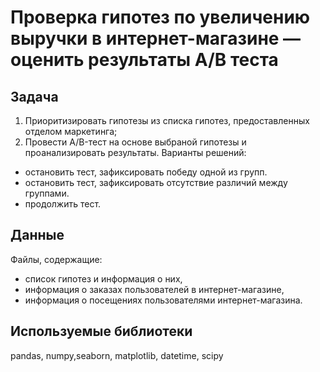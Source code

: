 # Проверка гипотез по увеличению выручки в интернет-магазине — оценить результаты A/B теста

## Задача

1. Приоритизировать гипотезы из списка гипотез, предоставленных отделом маркетинга;
2. Провести A/B-тест на основе выбраной гипотезы и проанализировать результаты.
Варианты решений:
- остановить тест, зафиксировать победу одной из групп.
- остановить тест, зафиксировать отсутствие различий между группами.
- продолжить тест.

## Данные
Файлы, содержащие:
- список гипотез и информация о них, 
- информация о заказах пользователей в интернет-магазине,
- информация о посещениях пользователями интернет-магазина.

## Используемые библиотеки
pandas, numpy,seaborn, matplotlib, datetime, scipy

